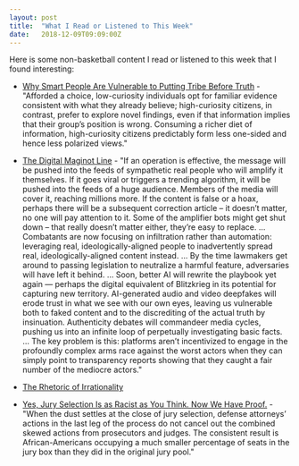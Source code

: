 ```yaml
---
layout: post
title:  "What I Read or Listened to This Week"
date:   2018-12-09T09:09:00Z
---
```

Here is some non-basketball content I read or listened to this week that I found interesting:


* [Why Smart People Are Vulnerable to Putting Tribe Before Truth](https://blogs.scientificamerican.com/observations/why-smart-people-are-vulnerable-to-putting-tribe-before-truth/) - "Afforded a choice, low-curiosity individuals opt for familiar evidence consistent with what they already believe; high-curiosity citizens, in contrast, prefer to explore novel findings, even if that information implies that their group’s position is wrong. Consuming a richer diet of information, high-curiosity citizens predictably form less one-sided and hence less polarized views."

* [The Digital Maginot Line](https://www.ribbonfarm.com/2018/11/28/the-digital-maginot-line/) - "If an operation is effective, the message will be pushed into the feeds of sympathetic real people who will amplify it themselves. If it goes viral or triggers a trending algorithm, it will be pushed into the feeds of a huge audience. Members of the media will cover it, reaching millions more. If the content is false or a hoax, perhaps there will be a subsequent correction article – it doesn’t matter, no one will pay attention to it. Some of the amplifier bots might get shut down – that really doesn’t matter either, they’re easy to replace. ... Combatants are now focusing on infiltration rather than automation: leveraging real, ideologically-aligned people to inadvertently spread real, ideologically-aligned content instead. ... By the time lawmakers get around to passing legislation to neutralize a harmful feature, adversaries will have left it behind. ... Soon, better AI will rewrite the playbook yet again — perhaps the digital equivalent of  Blitzkrieg in its potential for capturing new territory. AI-generated audio and video deepfakes will erode trust in what we see with our own eyes, leaving us vulnerable both to faked content and to the discrediting of the actual truth by insinuation. Authenticity debates will commandeer media cycles, pushing us into an infinite loop of perpetually investigating basic facts. ... The key problem is this: platforms aren’t incentivized to engage in the profoundly complex arms race against the worst actors when they can simply point to transparency reports showing that they caught a fair number of the mediocre actors."

* [The Rhetoric of Irrationality](https://jasoncollins.blog/2018/11/30/the-rhetoric-of-irrationality/)

* [Yes, Jury Selection Is as Racist as You Think. Now We Have Proof.](https://www.nytimes.com/2018/12/04/opinion/juries-racism-discrimination-prosecutors.html) - "When the dust settles at the close of jury selection, defense attorneys’ actions in the last leg of the process do not cancel out the combined skewed actions from prosecutors and judges. The consistent result is African-Americans occupying a much smaller percentage of seats in the jury box than they did in the original jury pool."
